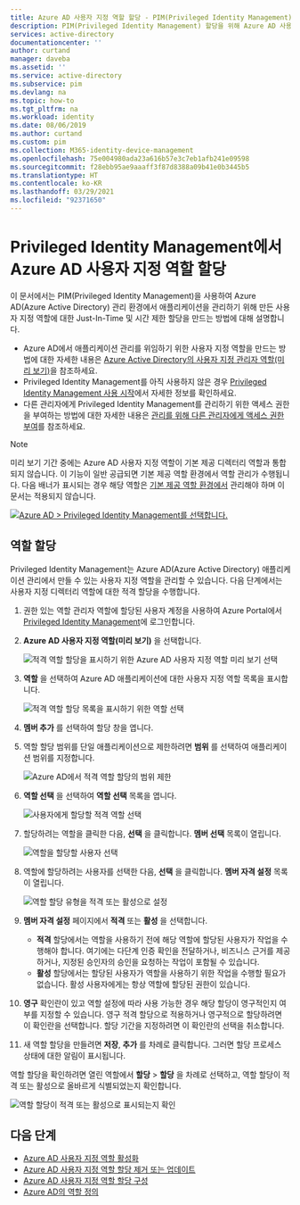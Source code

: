 ```yaml
---
title: Azure AD 사용자 지정 역할 할당 - PIM(Privileged Identity Management)
description: PIM(Privileged Identity Management) 할당을 위해 Azure AD 사용자 지정 역할을 할당하는 방법
services: active-directory
documentationcenter: ''
author: curtand
manager: daveba
ms.assetid: ''
ms.service: active-directory
ms.subservice: pim
ms.devlang: na
ms.topic: how-to
ms.tgt_pltfrm: na
ms.workload: identity
ms.date: 08/06/2019
ms.author: curtand
ms.custom: pim
ms.collection: M365-identity-device-management
ms.openlocfilehash: 75e004980ada23a616b57e3c7eb1afb241e09598
ms.sourcegitcommit: f28ebb95ae9aaaff3f87d8388a09b41e0b3445b5
ms.translationtype: HT
ms.contentlocale: ko-KR
ms.lasthandoff: 03/29/2021
ms.locfileid: "92371650"
---
```

# <a name="assign-an-azure-ad-custom-role-in-privileged-identity-management"></a>Privileged Identity Management에서 Azure AD 사용자 지정 역할 할당

이 문서에서는 PIM(Privileged Identity Management)을 사용하여 Azure AD(Azure Active Directory) 관리 환경에서 애플리케이션을 관리하기 위해 만든 사용자 지정 역할에 대한 Just-In-Time 및 시간 제한 할당을 만드는 방법에 대해 설명합니다.

- Azure AD에서 애플리케이션 관리를 위임하기 위한 사용자 지정 역할을 만드는 방법에 대한 자세한 내용은 [Azure Active Directory의 사용자 지정 관리자 역할(미리 보기)](../roles/custom-overview.md)을 참조하세요.
- Privileged Identity Management를 아직 사용하지 않은 경우 [Privileged Identity Management 사용 시작](pim-getting-started.md)에서 자세한 정보를 확인하세요.
- 다른 관리자에게 Privileged Identity Management를 관리하기 위한 액세스 권한을 부여하는 방법에 대한 자세한 내용은 [ 관리를 위해 다른 관리자에게 액세스 권한 부여](pim-how-to-give-access-to-pim.md)를 참조하세요.

> [!NOTE]
> 미리 보기 기간 중에는 Azure AD 사용자 지정 역할이 기본 제공 디렉터리 역할과 통합되지 않습니다. 이 기능이 일반 공급되면 기본 제공 역할 환경에서 역할 관리가 수행됩니다. 다음 배너가 표시되는 경우 해당 역할은 [기본 제공 역할 환경에서](pim-how-to-activate-role.md) 관리해야 하며 이 문서는 적용되지 않습니다.
>
> [![Azure AD > Privileged Identity Management를 선택합니다.](media/pim-how-to-add-role-to-user/pim-new-version.png)](media/pim-how-to-add-role-to-user/pim-new-version.png#lightbox)

## <a name="assign-a-role"></a>역할 할당

Privileged Identity Management는 Azure AD(Azure Active Directory) 애플리케이션 관리에서 만들 수 있는 사용자 지정 역할을 관리할 수 있습니다.  다음 단계에서는 사용자 지정 디렉터리 역할에 대한 적격 할당을 수행합니다.

1. 권한 있는 역할 관리자 역할에 할당된 사용자 계정을 사용하여 Azure Portal에서 [Privileged Identity Management](https://portal.azure.com/?Microsoft_AAD_IAM_enableCustomRoleManagement=true&Microsoft_AAD_IAM_enableCustomRoleAssignment=true&feature.rbacv2roles=true&feature.rbacv2=true&Microsoft_AAD_RegisteredApps=demo#blade/Microsoft_Azure_PIMCommon/CommonMenuBlade/quickStart)에 로그인합니다.
1. **Azure AD 사용자 지정 역할(미리 보기)** 을 선택합니다.

    ![적격 역할 할당을 표시하기 위한 Azure AD 사용자 지정 역할 미리 보기 선택](./media/azure-ad-custom-roles-assign/view-custom.png)

1. **역할** 을 선택하여 Azure AD 애플리케이션에 대한 사용자 지정 역할 목록을 표시합니다.

    ![적격 역할 할당 목록을 표시하기 위한 역할 선택](./media/azure-ad-custom-roles-assign/view-roles.png)

1. **멤버 추가** 를 선택하여 할당 창을 엽니다.
1. 역할 할당 범위를 단일 애플리케이션으로 제한하려면 **범위** 를 선택하여 애플리케이션 범위를 지정합니다.

    ![Azure AD에서 적격 역할 할당의 범위 제한](./media/azure-ad-custom-roles-assign/set-scope.png)

1. **역할 선택** 을 선택하여 **역할 선택** 목록을 엽니다.

    ![사용자에게 할당할 적격 역할 선택](./media/azure-ad-custom-roles-assign/select-role.png)

1. 할당하려는 역할을 클릭한 다음, **선택** 을 클릭합니다. **멤버 선택** 목록이 열립니다.

    ![역할을 할당할 사용자 선택](./media/azure-ad-custom-roles-assign/select-member.png)

1. 역할에 할당하려는 사용자를 선택한 다음, **선택** 을 클릭합니다. **멤버 자격 설정** 목록이 열립니다.

    ![역할 할당 유형을 적격 또는 활성으로 설정](./media/azure-ad-custom-roles-assign/membership-settings.png)

1. **멤버 자격 설정** 페이지에서 **적격** 또는 **활성** 을 선택합니다.

    - **적격** 할당에서는 역할을 사용하기 전에 해당 역할에 할당된 사용자가 작업을 수행해야 합니다. 여기에는 다단계 인증 확인을 전달하거나, 비즈니스 근거를 제공하거나, 지정된 승인자의 승인을 요청하는 작업이 포함될 수 있습니다.
    - **활성** 할당에서는 할당된 사용자가 역할을 사용하기 위한 작업을 수행할 필요가 없습니다. 활성 사용자에게는 항상 역할에 할당된 권한이 있습니다.

1. **영구** 확인란이 있고 역할 설정에 따라 사용 가능한 경우 해당 할당이 영구적인지 여부를 지정할 수 있습니다. 영구 적격 할당으로 적용하거나 영구적으로 할당하려면 이 확인란을 선택합니다. 할당 기간을 지정하려면 이 확인란의 선택을 취소합니다.
1. 새 역할 할당을 만들려면 **저장**, **추가** 를 차례로 클릭합니다. 그러면 할당 프로세스 상태에 대한 알림이 표시됩니다.

역할 할당을 확인하려면 열린 역할에서 **할당** > **할당** 을 차례로 선택하고, 역할 할당이 적격 또는 활성으로 올바르게 식별되었는지 확인합니다.

 ![역할 할당이 적격 또는 활성으로 표시되는지 확인](./media/azure-ad-custom-roles-assign/verify-assignments.png)

## <a name="next-steps"></a>다음 단계

- [Azure AD 사용자 지정 역할 활성화](azure-ad-custom-roles-assign.md)
- [Azure AD 사용자 지정 역할 할당 제거 또는 업데이트](azure-ad-custom-roles-update-remove.md)
- [Azure AD 사용자 지정 역할 할당 구성](azure-ad-custom-roles-configure.md)
- [Azure AD의 역할 정의](../roles/permissions-reference.md)
